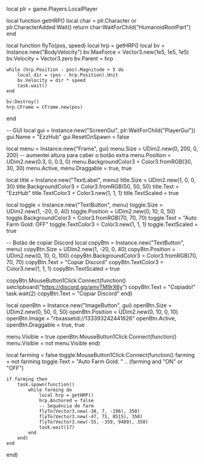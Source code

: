 local plr = game.Players.LocalPlayer

local function getHRP()
    local char = plr.Character or plr.CharacterAdded:Wait()
    return char:WaitForChild("HumanoidRootPart")
end

local function flyTo(pos, speed)
    local hrp = getHRP()
    local bv = Instance.new("BodyVelocity")
    bv.MaxForce = Vector3.new(1e5, 1e5, 1e5)
    bv.Velocity = Vector3.zero
    bv.Parent = hrp

    while (hrp.Position - pos).Magnitude > 5 do
        local dir = (pos - hrp.Position).Unit
        bv.Velocity = dir * speed
        task.wait()
    end

    bv:Destroy()
    hrp.CFrame = CFrame.new(pos)
end

-- GUI
local gui = Instance.new("ScreenGui", plr:WaitForChild("PlayerGui"))
gui.Name = "EzzHub"
gui.ResetOnSpawn = false

local menu = Instance.new("Frame", gui)
menu.Size = UDim2.new(0, 200, 0, 200) -- aumentei altura para caber o botão extra
menu.Position = UDim2.new(0.3, 0, 0.3, 0)
menu.BackgroundColor3 = Color3.fromRGB(30, 30, 30)
menu.Active, menu.Draggable = true, true

local title = Instance.new("TextLabel", menu)
title.Size = UDim2.new(1, 0, 0, 30)
title.BackgroundColor3 = Color3.fromRGB(50, 50, 50)
title.Text = "EzzHub"
title.TextColor3 = Color3.new(1, 1, 1)
title.TextScaled = true

local toggle = Instance.new("TextButton", menu)
toggle.Size = UDim2.new(1, -20, 0, 40)
toggle.Position = UDim2.new(0, 10, 0, 50)
toggle.BackgroundColor3 = Color3.fromRGB(70, 70, 70)
toggle.Text = "Auto Farm Gold: OFF"
toggle.TextColor3 = Color3.new(1, 1, 1)
toggle.TextScaled = true

-- Botão de copiar Discord
local copyBtn = Instance.new("TextButton", menu)
copyBtn.Size = UDim2.new(1, -20, 0, 40)
copyBtn.Position = UDim2.new(0, 10, 0, 100)
copyBtn.BackgroundColor3 = Color3.fromRGB(70, 70, 70)
copyBtn.Text = "Copiar Discord"
copyBtn.TextColor3 = Color3.new(1, 1, 1)
copyBtn.TextScaled = true

copyBtn.MouseButton1Click:Connect(function()
    setclipboard("https://discord.gg/amvTM9rX6y")
    copyBtn.Text = "Copiado!"
    task.wait(2)
    copyBtn.Text = "Copiar Discord"
end)

local openBtn = Instance.new("ImageButton", gui)
openBtn.Size = UDim2.new(0, 50, 0, 50)
openBtn.Position = UDim2.new(0, 10, 0, 10)
openBtn.Image = "rbxassetid://133393242441626"
openBtn.Active, openBtn.Draggable = true, true

menu.Visible = true
openBtn.MouseButton1Click:Connect(function()
    menu.Visible = not menu.Visible
end)

local farming = false
toggle.MouseButton1Click:Connect(function()
    farming = not farming
    toggle.Text = "Auto Farm Gold: " .. (farming and "ON" or "OFF")
    
    if farming then
        task.spawn(function()
            while farming do
                local hrp = getHRP()
                hrp.Anchored = false
                -- Sequência de farm
                flyTo(Vector3.new(-38, 7, -196), 350)
                flyTo(Vector3.new(-47, 71, 8515), 350)
                flyTo(Vector3.new(-55, -359, 9489), 350)
                task.wait(17)
            end
        end)
    end
end)
